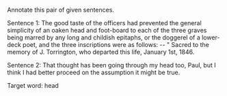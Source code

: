 Annotate this pair of given sentences.

Sentence 1: The good taste of the officers had prevented the general simplicity of an oaken head and foot-board to each of the three graves being marred by any long and childish epitaphs, or the doggerel of a lower-deck poet, and the three inscriptions were as follows: -- " Sacred to the memory of J. Torrington, who departed this life, January 1st, 1846.

Sentence 2:  That thought has been going through my head too, Paul, but I think I had better proceed on the assumption it might be true.

Target word: head
